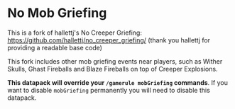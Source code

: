 # No Mob Griefing

This is a fork of hallettj's No Creeper Griefing: https://github.com/hallettj/no_creeper_griefing/ (thank you hallettj for providing a readable base code)

This fork includes other mob griefing events near players, such as Wither Skulls, Ghast Fireballs and Blaze Fireballs on top of Creeper Explosions.



**This datapack will override your `/gamerule mobGriefing` commands**. If you
want to disable `mobGriefing` permanently you will need to disable this
datapack.
